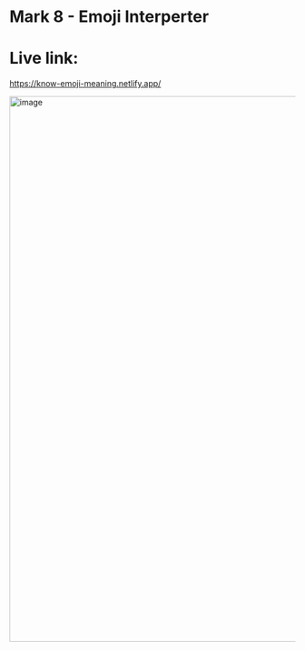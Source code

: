 # Mark 8 - Emoji Interperter

# Live link:
https://know-emoji-meaning.netlify.app/

<img width="960" alt="image" src="https://user-images.githubusercontent.com/9660782/178150616-99b392d0-6e94-4206-8f5f-7a1f3fcbdbe3.png">
